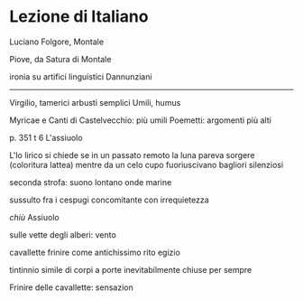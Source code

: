 # Lezione di Italiano

Luciano Folgore, Montale

Piove, da Satura di Montale

ironia su artifici linguistici Dannunziani


---

Virgilio, tamerici
arbusti semplici
Umili, humus



Myricae e Canti di Castelvecchio: più umili
Poemetti: argomenti più alti


p. 351 t 6 L'assiuolo


L'Io lirico si chiede se in un passato remoto la luna pareva sorgere (coloritura lattea) mentre da un celo cupo fuoriuscivano bagliori silenziosi


seconda strofa: suono lontano onde marine

sussulto fra i cespugi concomitante con irrequietezza

_chiù_
Assiuolo

sulle vette degli alberi: vento

cavallette frinire come antichissimo rito egizio

tintinnio simile di corpi a porte inevitabilmente chiuse per sempre


Frinire delle cavallette: sensazion
<!--stackedit_data:
eyJoaXN0b3J5IjpbMjAxODE2MDUxMiw5ODg3MDE4NzMsLTE2Nz
AyMjYzMjhdfQ==
-->